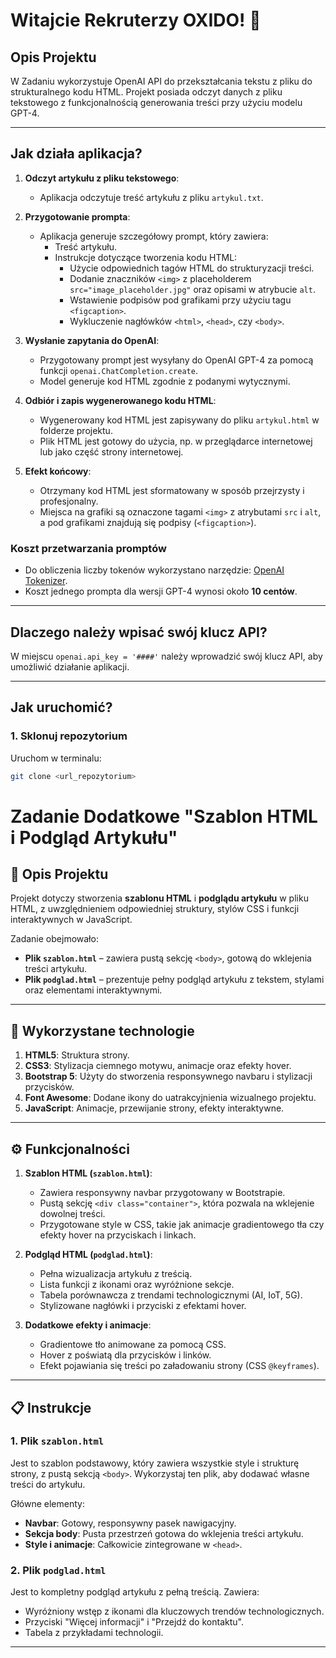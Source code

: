 
# Witajcie Rekruterzy OXIDO! 👋

## Opis Projektu

W Zadaniu wykorzystuje OpenAI API do przekształcania tekstu z pliku do strukturalnego kodu HTML. 
Projekt posiada odczyt danych z pliku tekstowego z funkcjonalnością generowania treści przy użyciu modelu GPT-4.

---

## Jak działa aplikacja?

1. **Odczyt artykułu z pliku tekstowego**:
   - Aplikacja odczytuje treść artykułu z pliku `artykul.txt`.

2. **Przygotowanie prompta**:
   - Aplikacja generuje szczegółowy prompt, który zawiera:
     - Treść artykułu.
     - Instrukcje dotyczące tworzenia kodu HTML:
       - Użycie odpowiednich tagów HTML do strukturyzacji treści.
       - Dodanie znaczników `<img>` z placeholderem `src="image_placeholder.jpg"` oraz opisami w atrybucie `alt`.
       - Wstawienie podpisów pod grafikami przy użyciu tagu `<figcaption>`.
       - Wykluczenie nagłówków `<html>`, `<head>`, czy `<body>`.

3. **Wysłanie zapytania do OpenAI**:
   - Przygotowany prompt jest wysyłany do OpenAI GPT-4 za pomocą funkcji `openai.ChatCompletion.create`.
   - Model generuje kod HTML zgodnie z podanymi wytycznymi.

4. **Odbiór i zapis wygenerowanego kodu HTML**:
   - Wygenerowany kod HTML jest zapisywany do pliku `artykul.html` w folderze projektu.
   - Plik HTML jest gotowy do użycia, np. w przeglądarce internetowej lub jako część strony internetowej.

5. **Efekt końcowy**:
   - Otrzymany kod HTML jest sformatowany w sposób przejrzysty i profesjonalny.
   - Miejsca na grafiki są oznaczone tagami `<img>` z atrybutami `src` i `alt`, a pod grafikami znajdują się podpisy (`<figcaption>`).

### Koszt przetwarzania promptów
- Do obliczenia liczby tokenów wykorzystano narzędzie: [OpenAI Tokenizer](https://platform.openai.com/tokenizer).
- Koszt jednego prompta dla wersji GPT-4 wynosi około **10 centów**.
---

## Dlaczego należy wpisać swój klucz API?
W miejscu `openai.api_key = '####'` należy wprowadzić swój klucz API, aby umożliwić działanie aplikacji.

---

## Jak uruchomić?

### 1. Sklonuj repozytorium
Uruchom w terminalu:
```bash
git clone <url_repozytorium>

```
# Zadanie Dodatkowe "Szablon HTML i Podgląd Artykułu"

## 📄 Opis Projektu
Projekt dotyczy stworzenia **szablonu HTML** i **podglądu artykułu** w pliku HTML, z uwzględnieniem odpowiedniej struktury, stylów CSS i funkcji interaktywnych w JavaScript. 

Zadanie obejmowało:
- **Plik `szablon.html`** – zawiera pustą sekcję `<body>`, gotową do wklejenia treści artykułu.
- **Plik `podglad.html`** – prezentuje pełny podgląd artykułu z tekstem, stylami oraz elementami interaktywnymi.

---

## 🔧 Wykorzystane technologie

1. **HTML5**: Struktura strony.
2. **CSS3**: Stylizacja ciemnego motywu, animacje oraz efekty hover.
3. **Bootstrap 5**: Użyty do stworzenia responsywnego navbaru i stylizacji przycisków.
4. **Font Awesome**: Dodane ikony do uatrakcyjnienia wizualnego projektu.
5. **JavaScript**: Animacje, przewijanie strony, efekty interaktywne.

---

## ⚙️ Funkcjonalności

1. **Szablon HTML (`szablon.html`)**:
   - Zawiera responsywny navbar przygotowany w Bootstrapie.
   - Pustą sekcję `<div class="container">`, która pozwala na wklejenie dowolnej treści.
   - Przygotowane style w CSS, takie jak animacje gradientowego tła czy efekty hover na przyciskach i linkach.

2. **Podgląd HTML (`podglad.html`)**:
   - Pełna wizualizacja artykułu z treścią.
   - Lista funkcji z ikonami oraz wyróżnione sekcje.
   - Tabela porównawcza z trendami technologicznymi (AI, IoT, 5G).
   - Stylizowane nagłówki i przyciski z efektami hover.

3. **Dodatkowe efekty i animacje**:
   - Gradientowe tło animowane za pomocą CSS.
   - Hover z poświatą dla przycisków i linków.
   - Efekt pojawiania się treści po załadowaniu strony (CSS `@keyframes`).

---

## 📋 Instrukcje

### 1. Plik `szablon.html`
Jest to szablon podstawowy, który zawiera wszystkie style i strukturę strony, z pustą sekcją `<body>`. Wykorzystaj ten plik, aby dodawać własne treści do artykułu. 

Główne elementy:
- **Navbar**: Gotowy, responsywny pasek nawigacyjny.
- **Sekcja body**: Pusta przestrzeń gotowa do wklejenia treści artykułu.
- **Style i animacje**: Całkowicie zintegrowane w `<head>`.

### 2. Plik `podglad.html`
Jest to kompletny podgląd artykułu z pełną treścią. Zawiera:
- Wyróżniony wstęp z ikonami dla kluczowych trendów technologicznych.
- Przyciski "Więcej informacji" i "Przejdź do kontaktu".
- Tabela z przykładami technologii.

---


